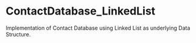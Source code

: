 # ContactDatabase_LinkedList

Implementation of Contact Database using Linked List as underlying Data Structure.
